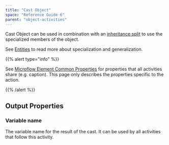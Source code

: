 ```yaml
---
title: "Cast Object"
space: "Reference Guide 6"
parent: "object-activities"
---
```



Cast Object can be used in combination with an [inheritance split](inheritance-split) to use the specialized members of the object.

See [Entities](entities) to read more about specialization and generalization.

{{% alert type="info" %}}

See [Microflow Element Common Properties](microflow-element-common-properties) for properties that all activities share (e.g. caption). This page only describes the properties specific to the action.

{{% /alert %}}

## Output Properties

### Variable name

The variable name for the result of the cast. It can be used by all activities that follow this activity.

